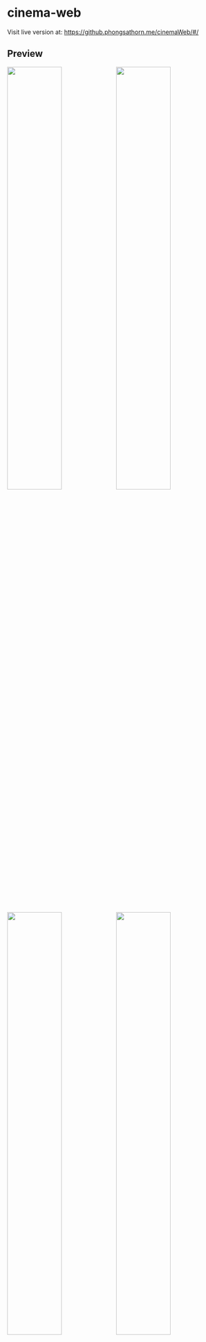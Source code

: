 # cinema-web

Visit live version at: https://github.phongsathorn.me/cinemaWeb/#/

## Preview
<img src="images/Screen Shot 2019-02-27 at 21.54.18.png" width="50%"><img src="images/Screen Shot 2019-02-27 at 21.54.30.png" width="50%"><img src="images/Screen Shot 2019-02-27 at 21.54.40.png" width="50%"><img src="images/Screen Shot 2019-02-27 at 21.54.50.png" width="50%"><img src="images/Screen Shot 2019-02-27 at 21.55.08.png" width="50%"><img src="images/Screen Shot 2019-02-27 at 21.55.18.png" width="50%"><img src="images/Screen Shot 2019-02-27 at 21.55.29.png" width="50%"><img src="images/Screen Shot 2019-02-27 at 21.55.52.png" width="50%"><img src="images/Screen Shot 2019-02-27 at 21.56.04.png" width="50%">

## Project setup
```
yarn install
```

### Compiles and hot-reloads for development
```
yarn run serve
```

### Compiles and minifies for production
```
yarn run build
```

### Run your tests
```
yarn run test
```

### Lints and fixes files
```
yarn run lint
```

### Customize configuration
See [Configuration Reference](https://cli.vuejs.org/config/).
